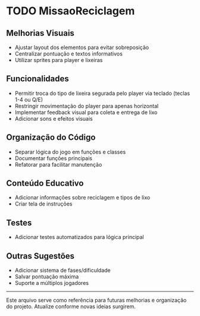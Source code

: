 # TODO MissaoReciclagem

## Melhorias Visuais
- Ajustar layout dos elementos para evitar sobreposição
- Centralizar pontuação e textos informativos
- Utilizar sprites para player e lixeiras

## Funcionalidades
- Permitir troca do tipo de lixeira segurada pelo player via teclado (teclas 1-4 ou Q/E)
- Restringir movimentação do player para apenas horizontal
- Implementar feedback visual para coleta e entrega de lixo
- Adicionar sons e efeitos visuais

## Organização do Código
- Separar lógica do jogo em funções e classes
- Documentar funções principais
- Refatorar para facilitar manutenção

## Conteúdo Educativo
- Adicionar informações sobre reciclagem e tipos de lixo
- Criar tela de instruções

## Testes
- Adicionar testes automatizados para lógica principal

## Outras Sugestões
- Adicionar sistema de fases/dificuldade
- Salvar pontuação máxima
- Suporte a múltiplos jogadores

---
Este arquivo serve como referência para futuras melhorias e organização do projeto. Atualize conforme novas ideias surgirem.